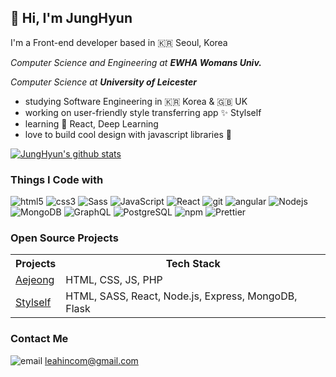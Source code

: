 <!--
### Hi there 👋


**leahincom/leahincom** is a ✨ _special_ ✨ repository because its `README.md` (this file) appears on your GitHub profile.

Here are some ideas to get you started:

- 🔭 I’m currently working on ...
- 🌱 I’m currently learning ...
- 👯 I’m looking to collaborate on ...
- 🤔 I’m looking for help with ...
- 💬 Ask me about ...
- 📫 How to reach me: ...
- 😄 Pronouns: ...
- ⚡ Fun fact: ...
-->

## 👋 Hi, I'm JungHyun

I'm a Front-end developer based in 🇰🇷 Seoul, Korea

*Computer Science and Engineering at **EWHA Womans Univ.***

*Computer Science at **University of Leicester***

* studying Software Engineering in 🇰🇷 Korea & 🇬🇧 UK
* working on user-friendly style transferring app ✨ Stylself
* learning 💙 React, Deep Learning
* love to build cool design with javascript libraries 🚀

[![JungHyun's github stats](https://github-readme-stats.vercel.app/api?username=leahincom&show_icons=true&theme=tokyonight)](https://github.com/leahincom/github-readme-stats)

   
### Things I Code with

<p>
  <img alt="html5" src="https://img.shields.io/badge/-HTML5-E34F26?style=flat-square&logo=html5&logoColor=white" />
  <img alt="css3" src="https://img.shields.io/badge/-CSS3-1173B6?style=flat-square&logo=css3&logoColor=white" />
  <img alt="Sass" src="https://img.shields.io/badge/-Sass-CC6699?style=flat-square&logo=sass&logoColor=white" />
  <img alt="JavaScript" src="https://img.shields.io/badge/-JavaScript-F7B93E?style=flat-square&logo=javascript&logoColor=white" />
  <img alt="React" src="https://img.shields.io/badge/-React-45b8d8?style=flat-square&logo=react&logoColor=white" />
  <img alt="git" src="https://img.shields.io/badge/-Git-F05032?style=flat-square&logo=git&logoColor=white" />
  <img alt="angular" src="https://img.shields.io/badge/-Angular-DD0031?style=flat-square&logo=angular&logoColor=white" />
  <img alt="Nodejs" src="https://img.shields.io/badge/-Nodejs-43853d?style=flat-square&logo=Node.js&logoColor=white" />
  <img alt="MongoDB" src="https://img.shields.io/badge/-MongoDB-13aa52?style=flat-square&logo=mongodb&logoColor=white" />
  <img alt="GraphQL" src="https://img.shields.io/badge/-GraphQL-E10098?style=flat-square&logo=graphql&logoColor=white" />
  <img alt="PostgreSQL" src="https://img.shields.io/badge/-PostgreSQL-346791?style=flat-square&logo=PostgreSQL&logoColor=white" />
  <img alt="npm" src="https://img.shields.io/badge/-NPM-CB3837?style=flat-square&logo=npm&logoColor=white" />
  <img alt="Prettier" src="https://img.shields.io/badge/-Prettier-F7B93E?style=flat-square&logo=prettier&logoColor=white" />
</p>


   
### Open Source Projects

<table>
  <th>Projects</th>
  <th>Tech Stack</th>
  <tr>
  <td>
    <a href="https://github.com/leahincom/Aejeong">Aejeong</a>
    </td>
    <td>
      HTML, CSS, JS, PHP
    </td>
  </tr>
  <tr>
  <td>
    <a href="https://github.com/leahincom/Stylself">Stylself</a>
    </td>
    <td>
      HTML, SASS, React, Node.js, Express, MongoDB, Flask
    </td>
  </tr>
</table>


   
### Contact Me

<img alt="email" src="https://img.shields.io/badge/-gmail-EA4336?style=flat-square&logo=Gmail&logoColor=white" /> leahincom@gmail.com

